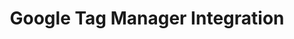 ---
title: Google Tag Manager Integration
integrationName: Google Tag Manager
logo: gtm-integration.png
categories: 
 - tag-manager
slug: gtm
highlights: |
    Google Tag Manager helps you manage website tags all in one place. Referral SaaSquatch's GTM integration leverages your existing GTM setup to install your referral program without needing to edit your website.
keyFeatures:
 - Drag-and-Drop code snippet install
 - Leverage existing Google Tag Manager setup
 - No webpage editing required
 - Completely configure your referral program through the SaaSquatch Portal.
moreInfo:
 - "[Google Tag Manager Quickstart Guide](/guides/using-gtm)"
 - "[Drag-and-Drop Integration Configuration](/guides/integration-quickstart)"
category: landingPage
template: intergrationLander.html
---